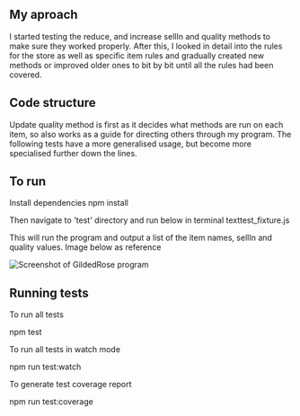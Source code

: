 ## My aproach

I started testing the reduce, and increase sellIn and quality methods to make sure they worked properly. After this, I looked in detail into the rules for the store as well as specific item rules and gradually created new methods or improved older ones to bit by bit until all the rules had been covered.

## Code structure

Update quality method is first as it decides what methods are run on each item, so also works as a guide for directing others through my program. The following tests have a more generalised usage, but become more specialised further down the lines.

## To run

Install dependencies
  npm install

Then navigate to 'test' directory and run below in terminal
  texttest_fixture.js

This will run the program and output a list of the item names, sellIn and quality values.
Image below as reference

![Screenshot of GildedRose program](https://imgur.com/undefined.png)

## Running tests

To run all tests

npm test

To run all tests in watch mode

npm run test:watch

To generate test coverage report

npm run test:coverage
